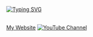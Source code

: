 <a href="github.com/KashTheKingYT"></a>

[![Typing SVG](https://readme-typing-svg.demolab.com/?lines=KashTheKingYT;Full+stack+game+developer+with+5+years+of+experience)](https://git.io/typing-svg)

<br>
<a href="https://kashtheking.com/">My Website</a>
<a href="https://www.youtube.com/@KashTheKingYT" target="_blank">
  <img src="https://img.shields.io/badge/YouTube-KashTheKingYT-red?logo=youtube&style=for-the-badge" alt="YouTube Channel">
</a>
